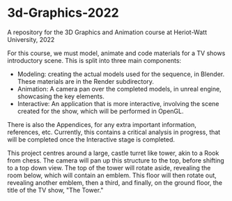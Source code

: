 # 3d-Graphics-2022
A repository for the 3D Graphics and Animation course at Heriot-Watt University, 2022

For this course, we must model, animate and code materials for a TV shows introductory scene. This is split into three main components:

- Modeling: creating the actual models used for the sequence, in Blender. These materials are in the Render subdirectory.
- Animation: A camera pan over the completed models, in unreal engine, showcasing the key elements.
- Interactive: An application that is more interactive, involving the scene created for the show, which will be performed in OpenGL.

There is also the Appendices, for any extra important information, references, etc. Currently, this contains a critical analysis in progress, that will be completed once the Interactive stage is completed.

This project centres around a large, castle turret like tower, akin to a Rook from chess. The camera will pan up this structure to the top, before shifting to a top down view. The top of the tower will rotate aside, revealing the room below, which will contain an emblem. This floor will then rotate out, revealing another emblem, then a third, and finally, on the ground floor, the title of the TV show, "The Tower."

